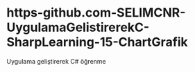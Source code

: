 # https-github.com-SELIMCNR-UygulamaGelistirerekC-SharpLearning-15-ChartGrafik
Uygulama geliştirerek C# öğrenme 
